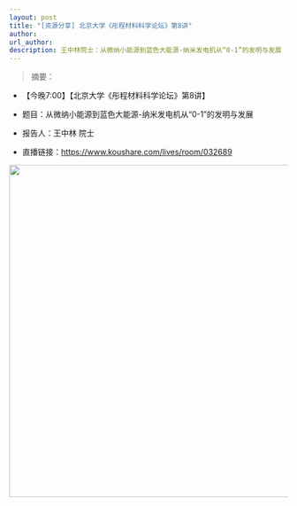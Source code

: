 ```yaml
---
layout: post
title: "[资源分享] 北京大学《彤程材料科学论坛》第8讲"
author: 
url_author: 
description: 王中林院士：从微纳小能源到蓝色大能源-纳米发电机从“0-1”的发明与发展
---
```


> 摘要：

- 【今晚7:00】【北京大学《彤程材料科学论坛》第8讲】

- 题目：从微纳小能源到蓝色大能源-纳米发电机从“0-1”的发明与发展

- 报告人：王中林 院士

- 直播链接：https://www.koushare.com/lives/room/032689

<p style="text-align:center;" >
<img src="https://cdn.jsdelivr.net/gh/MSPSLab/lab_images/blogs/0-1.jpg" style=" width:600px;"><b></b>
</p>